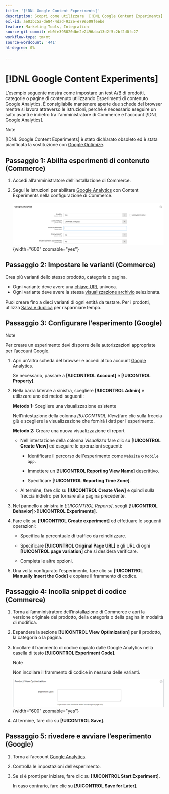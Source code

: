 ```yaml
---
title: '[!DNL Google Content Experiments]'
description: Scopri come utilizzare  [!DNL Google Content Experiments] per impostare un test A/B di prodotti, categorie o pagine di contenuti Commerce.
exl-id: ae03bc5a-de84-4dad-932e-e79e509feebe
feature: Marketing Tools, Integration
source-git-commit: eb0fe395020dbe2e2496aba13d2f5c2bf2d0fc27
workflow-type: tm+mt
source-wordcount: '441'
ht-degree: 0%

---
```


# [!DNL Google Content Experiments]

L’esempio seguente mostra come impostare un test A/B di prodotti, categorie o pagine di contenuto utilizzando Esperimenti di contenuto Google Analytics. È consigliabile mantenere aperte due schede del browser mentre si lavora attraverso le istruzioni, perché è necessario eseguire un salto avanti e indietro tra l&#39;amministratore di Commerce e l&#39;account [!DNL Google Analytics].

>[!NOTE]
>
>[!DNL Google Content Experiments] è stato dichiarato obsoleto ed è stata pianificata la sostituzione con [Google Optimize](https://support.google.com/optimize/answer/7084762?hl=en).

## Passaggio 1: Abilita esperimenti di contenuto (Commerce)

1. Accedi all’amministratore dell’installazione di Commerce.

1. Segui le istruzioni per abilitare [Google Analytics](google-analytics.md) con Content Experiments nella configurazione di Commerce.

   ![Configurazione vendite - API Google - Google Analytics](../configuration-reference/sales/assets/google-api-analytics-ee.png){width="600" zoomable="yes"}

## Passaggio 2: Impostare le varianti (Commerce)

Crea più varianti dello stesso prodotto, categoria o pagina.

- Ogni variante deve avere una [chiave URL](../catalog/catalog-urls.md) univoca.
- Ogni variante deve avere la stessa [visualizzazione archivio](../getting-started/websites-stores-views.md#scope-settings) selezionata.

Puoi creare fino a dieci varianti di ogni entità da testare. Per i prodotti, utilizza [Salva e duplica](../catalog/product-workspace.md) per risparmiare tempo.

## Passaggio 3: Configurare l’esperimento (Google)

>[!NOTE]
>
>Per creare un esperimento devi disporre delle autorizzazioni appropriate per l’account Google.

1. Apri un&#39;altra scheda del browser e accedi al tuo account [Google Analytics][2].

   Se necessario, passare a **[!UICONTROL Account]** e **[!UICONTROL Property]**.

1. Nella barra laterale a sinistra, scegliere **[!UICONTROL Admin]** e utilizzare uno dei metodi seguenti:

   **Metodo 1:** Scegliere una visualizzazione esistente

   Nell&#39;intestazione della colonna _[!UICONTROL View]_&#x200B;fare clic sulla freccia giù e scegliere la visualizzazione che fornirà i dati per l&#39;esperimento.

   **Metodo 2:** Creare una nuova visualizzazione di report

   - Nell&#39;intestazione della colonna _Visualizza_ fare clic su **[!UICONTROL Create View]** ed eseguire le operazioni seguenti:

      - Identificare il percorso dell&#39;esperimento come `Website` o `Mobile app`.

      - Immettere un **[!UICONTROL Reporting View Name]** descrittivo.

      - Specificare **[!UICONTROL Reporting Time Zone]**.

   - Al termine, fare clic su **[!UICONTROL Create View]** e quindi sulla freccia indietro per tornare alla pagina precedente.

1. Nel pannello a sinistra in _[!UICONTROL Reports]_, scegli **[!UICONTROL Behavior]**>**[!UICONTROL Experiments]**.

1. Fare clic su **[!UICONTROL Create experiment]** ed effettuare le seguenti operazioni:

   - Specifica la percentuale di traffico da reindirizzare.

   - Specificare **[!UICONTROL Original Page URL]** e gli URL di ogni **[!UICONTROL page variation]** che si desidera verificare.

   - Completa le altre opzioni.

1. Una volta configurato l&#39;esperimento, fare clic su **[!UICONTROL Manually Insert the Code]** e copiare il frammento di codice.

## Passaggio 4: Incolla snippet di codice (Commerce)

1. Torna all’amministratore dell’installazione di Commerce e apri la versione originale del prodotto, della categoria o della pagina in modalità di modifica.

1. Espandere la sezione **[!UICONTROL View Optimization]** per il prodotto, la categoria o la pagina.

1. Incollare il frammento di codice copiato dalle Google Analytics nella casella di testo **[!UICONTROL Experiment Code]**.

   >[!NOTE]
   >
   >Non incollare il frammento di codice in nessuna delle varianti.

   ![Ottimizzazione visualizzazione prodotto](../catalog/assets/product-view-optimization.png){width="600" zoomable="yes"}

1. Al termine, fare clic su **[!UICONTROL Save]**.

## Passaggio 5: rivedere e avviare l’esperimento (Google)

1. Torna all&#39;account [Google Analytics][2].

1. Controlla le impostazioni dell’esperimento.

1. Se si è pronti per iniziare, fare clic su **[!UICONTROL Start Experiment]**.

   In caso contrario, fare clic su **[!UICONTROL Save for Later]**.


[2]: https://analytics.google.com/
